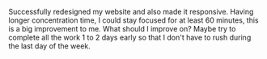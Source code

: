 Successfully redesigned my website and also made it responsive. Having longer concentration time, I could stay focused for at least 60 minutes, this is a big improvement to me. What should I improve on? Maybe try to complete all the work 1 to 2 days early so that I don't have to rush during the last day of the week. 
